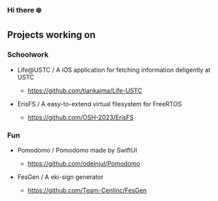 ### Hi there ❄️

## Projects working on

### Schoolwork

* Life@USTC / A iOS application for fetching information deligently at USTC
  * https://github.com/tiankaima/Life-USTC

* ErisFS / A easy-to-extend virtual filesystem for FreeRTOS
  * https://github.com/OSH-2023/ErisFS
    
### Fun
* Pomodomo / Pomodomo made by SwiftUI
  * https://github.com/odeinjul/Pomodomo


* FesGen / A eki-sign generator
  * https://github.com/Team-Cenlinc/FesGen

